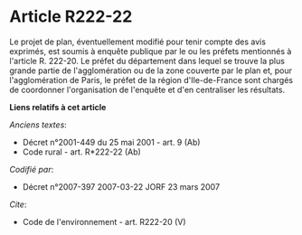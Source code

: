 # Article R222-22

Le projet de plan, éventuellement modifié pour tenir compte des avis exprimés, est soumis à enquête publique par le ou les
préfets mentionnés à l'article R. 222-20. Le préfet du département dans lequel se trouve la plus grande partie de
l'agglomération ou de la zone couverte par le plan et, pour l'agglomération de Paris, le préfet de la région d'Ile-de-France
sont chargés de coordonner l'organisation de l'enquête et d'en centraliser les résultats.

**Liens relatifs à cet article**

_Anciens textes_:

  - Décret n°2001-449 du 25 mai 2001 - art. 9 (Ab)
  - Code rural - art. R*222-22 (Ab)

_Codifié par_:

  - Décret n°2007-397 2007-03-22 JORF 23 mars 2007

_Cite_:

  - Code de l'environnement - art. R222-20 (V)
